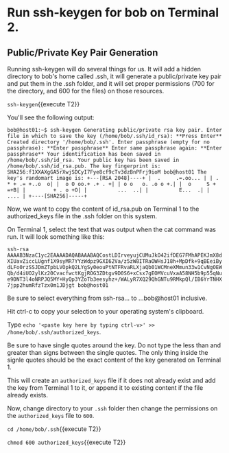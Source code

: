 # Run ssh-keygen for bob on Terminal 2.

## Public/Private Key Pair Generation

Running ssh-keygen will do several things for us. It will add a hidden directory to bob's home called .ssh, it will generate a public/private key pair and put them in the .ssh folder, and it will set proper permissions (700 for the directory, and 600 for the files) on those resources.

`ssh-keygen`{{execute T2}}

You'll see the following output:

`bob@host01:~$ ssh-keygen
Generating public/private rsa key pair.
Enter file in which to save the key (/home/bob/.ssh/id_rsa): **Press Enter**
Created directory '/home/bob/.ssh'.
Enter passphrase (empty for no passphrase): **Enter passphrase**
Enter same passphrase again: **Enter passphrase**
Your identification has been saved in /home/bob/.ssh/id_rsa.
Your public key has been saved in /home/bob/.ssh/id_rsa.pub.
The key fingerprint is:
SHA256:f1XXAXgGA5rXwjSDCyI7Fye8cf9cTv3dzBnPFrj9ioM bob@host01
The key's randomart image is:
+---[RSA 2048]----+
|  .     .=.oo... |
| . * + .= +..o  o|
|  o O oo.+ .+ . +|
| o o   o. .o o +.|
|  o     S +   =+B|
|         + . o +O|
|          ...  ..|
|          E...  .|
|            .... |
+----[SHA256]-----+`

Now, we want to copy the content of id_rsa.pub on Terminal 1 to the authorized_keys file in the .ssh folder on this system.

On Terminal 1, select the text that was output when the cat command was run. It will look something like this: 

`ssh-rsa AAAAB3NzaC1yc2EAAAADAQABAAABAQCostLDIrveyujCUMuJkO42ifDEG7FMhAPEKJmX8dXIUavZiccLUgnf1X9syMR7YYzWdpz9GXI62Va/z5zW8ITRaOWHsJ18h+MpDfk+9qBEeiBydLFo0rzSSJDmZTpbLVOpkQ2LYgSy0eouPtNTFRvaRLXjaQb01WCMneXMmun33w1CvNgOEWQb/d4iUO2ylKz20CvacfwctKgjROG3ZDtgv9D0S6+xCsx7gEOMVcuVxaA58NH5b9p55qNue9DNT3l4oNRPJQ5MY+HyQp3YZoTb3eesyhz+/WALyR7XQ29QhGNTu9RMkpQl/IB6YrTNHX7jpp2humRfzTzx0m1JDjgt bob@host01`

Be sure to select everything from ssh-rsa... to ...bob@host01 inclusive.

Hit ctrl-c to copy your selection to your operating system's clipboard.

Type `echo '<paste key here by typing ctrl-v>' >> /home/bob/.ssh/authorized_keys`.

Be sure to have single quotes around the key. Do not type the less than and greater than signs between the single quotes. The only thing inside the signle quotes should be the exact content of the key generated on Terminal 1.

This will create an `authorized_keys` file if it does not already exist and add the key from Terminal 1 to it, or append it to existing content if the file already exists.

Now, change directory to your `.ssh` folder then change the permissions on the `authorized_keys` file to `600`.

`cd /home/bob/.ssh`{{execute T2}}

`chmod 600 authorized_keys`{{execute T2}}

